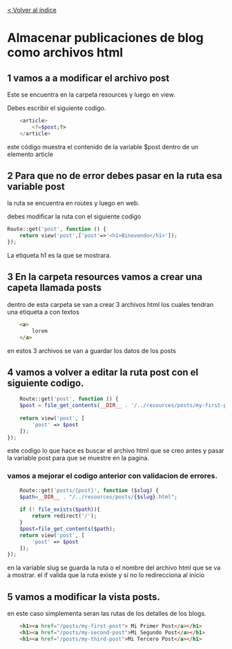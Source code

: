 [< Volver al índice](/docs/README.md)
# Almacenar publicaciones de blog como archivos html

## 1 vamos a a modificar el archivo post 
Este se encuentra en la carpeta resources y luego en view.

Debes escribir el siguiente codigo.

```php
    <article>
        <?=$post;?>
    </article>
```
este código muestra el contenido de la variable $post dentro de un elemento article

## 2 Para que no de error debes pasar en la ruta esa variable post
la ruta se encuentra en routes y luego en web.

debes modificar la ruta con el siguiente codigo

```php
Route::get('post', function () {
    return view('post',['post'=>'<h1>Binevendo</h1>']);
});
```
La etiqueta h1 es la que se mostrara.

## 3 En la carpeta resources vamos a crear una capeta llamada posts
dentro de esta carpeta se van a crear 3 archivos html los cuales tendran una etiqueta a con textos
```html
    <a>
        lorem 
    </a>
```
en estos 3 archivos se van a guardar los datos de los posts
## 4 vamos a volver a editar la ruta post con el siguiente codigo.

```php
    Route::get('post', function () {
    $post = file_get_contents(__DIR__ . '/../resources/posts/my-first-post.html');
    
    return view('post', [
        'post' => $post
    ]);
});
```
este codigo lo que hace es buscar el archivo html que se creo antes y pasar la variable post para que se muestre en la pagina.
### vamos a mejorar el codigo anterior con validacion de errores.

```php
    Route::get('posts/{post}', function ($slug) {
    $path=__DIR__ . "/../resources/posts/{$slug}.html";
    
    if (! file_exists($path)){
        return redirect('/');
    }
    $post=file_get_contents($path);
    return view('post', [
        'post' => $post
    ]);
});
```
en la variable slug se guarda la ruta o el nombre del archivo html que se va a mostrar. el if valida que la ruta existe y si no lo redirecciona al inicio 

## 5 vamos a modificar la vista posts.
en este caso simplementa seran las rutas de los detalles de los blogs.
```html
    <h1><a href="/posts/my-first-post"> Mi Primer Post</a></h1>
    <h1><a href="/posts/my-second-post">Mi Segundo Post</a></h1>
    <h1><a href="/posts/my-third-post">Mi Tercero Post</a></h1>
```

